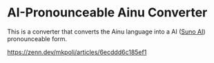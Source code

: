 # AI-Pronounceable Ainu Converter

This is a converter that converts the Ainu language into a AI ([Suno AI](https://suno.ai/)) pronounceable form.

https://zenn.dev/mkpoli/articles/6ecddd6c185ef1
